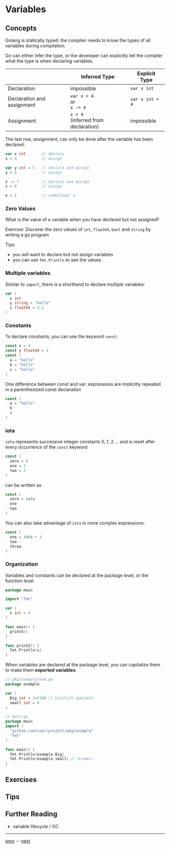 # Variables


## Concepts

Golang is statically typed: the compiler needs to know the types of all variables during compilation.

Go can either infer the type, or the developer can explicitly tell the compiler what the type is when declaring variables.

|  | Inferred Type | Explicit Type |
|--|--|--|
|Declaration |  impossible | `var x int` |
|Declaration and assignment | `var x = 4`<br>or<br>`x := 4`| `var x int = 4`
| Assignment | `x = 4`<br>(inferred from declaration) | impossible |

The last row, assignment, can only be done after the variable has been declared:

```go
var x int       // declare
x = 4           // assign

var y int = 5   // declare and assign
y = 6           // assign

z := 7          // declare and assign
z = 8           // assign

e = 1           // undefined: e
```

### Zero Values

What is the value of a variable when you have declared but not assigned?

Exercise: Discover the zero values of `int`, `float64`, `bool` and `string` by writing a go program

Tips:
- you will want to declare but not assign variables
- you can use `fmt.Println` to see the values

### Multiple variables


Similar to `import`, there is a shorthand to declare multiple variables:

```go
var (
  x int
  y string = "hello"
  z float64 = 2.1
)
```

### Constants

To declare constants, you can use the keyword `const`:

```go
const x = 4
const y float64 = 4
const (
  a = "hello"
  b = "hello"
  c = "hello"
)
```

One difference between const and var: expressions are implicitly repeated in a paren­thesized const declaration

```go
const (
  a = "hello"
  b
  c
)
```

### iota

`iota` represents successive integer constants 0, 1, 2 ... and is reset after every occurrence of the `const` keyword.

```go
const (
  zero = 0
  one = 1
  two = 2
)
```
can be written as
```go
const (
  zero = iota
  one
  two
)
```

You can also take advantage of `iota` in more complex expressions:

```go
const (
  one = iota + 1
  two
  three
)
```

### Organization

Variables and constants can be declared at the package level, or the function level.

```go
package main

import "fmt"

var (
  x int = 4
)

func main() {
  printX()
}

func printX() {
  fmt.Println(x)
}
```

When variables are declared at the package level, you can capitalize them to make them **exported variables**:
```go
// pkg/example/num.go
package example

var (
  Big int = 1<<100 // bitshift operator
  small int = 0
)
```
```go
// main.go
package main
import (
  "github.com/user/project/pkg/example"
  "fmt"
)

func main() {
  fmt.Println(example.Big)
  fmt.Println(example.small) // breaks
}
```

## Exercises

## Tips

## Further Reading

- variable lifecycle / GC

---
[prev](2.1.md) -- [next](2.3.md)